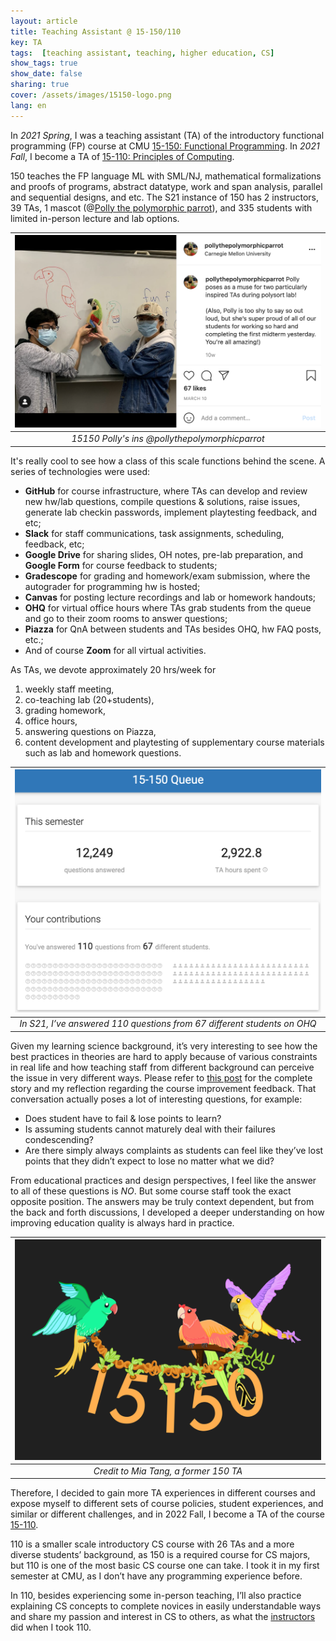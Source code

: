 ```yaml
---
layout: article
title: Teaching Assistant @ 15-150/110
key: TA
tags:  [teaching assistant, teaching, higher education, CS]
show_tags: true
show_date: false
sharing: true
cover: /assets/images/15150-logo.png
lang: en
---
```


In *2021 Spring*, I was a teaching assistant (TA) of the introductory functional programming (FP) course at CMU [15-150: Functional Programming][15150]. In *2021 Fall*, I become a TA of [15-110: Principles of Computing][15110].
 
<!--more-->

150 teaches the FP language ML with SML/NJ, mathematical formalizations and proofs of programs, abstract datatype, work and span analysis, parallel and sequential designs, and etc. The S21 instance of 150 has 2 instructors, 39 TAs, 1 mascot (@[Polly the polymorphic parrot][polly]), and 335 students with limited in-person lecture and lab options. 

|![](/assets/images/15150-ins.png)|
|:--:| 
| *15150 Polly's ins @pollythepolymorphicparrot* |

It's really cool to see how a class of this scale functions behind the scene. A series of technologies were used: 
- **GitHub** for course infrastructure, where TAs can develop and review new hw/lab questions, compile questions & solutions, raise issues, generate lab checkin passwords, implement playtesting feedback, and etc;
- **Slack** for staff communications, task assignments, scheduling, feedback, etc;
- **Google Drive** for sharing slides, OH notes, pre-lab preparation, and **Google Form** for course feedback to students;
- **Gradescope** for grading and homework/exam submission, where the autograder for programming hw is hosted;
- **Canvas** for posting lecture recordings and lab or homework handouts;
- **OHQ** for virtual office hours where TAs grab students from the queue and go to their zoom rooms to answer questions;
- **Piazza** for QnA between students and TAs besides OHQ, hw FAQ posts, etc.;
- And of course **Zoom** for all virtual activities.
  
As TAs, we devote approximately 20 hrs/week for 
1. weekly staff meeting,
2. co-teaching lab (20+students),
3. grading homework,
4. office hours,
5. answering questions on Piazza,
6. content development and playtesting of supplementary course materials such as lab and homework questions.

|![](/assets/images/15150-ohq.png)|
|:--:| 
| *In S21, I’ve answered 110 questions from 67 different students on OHQ* |

Given my learning science background, it’s very interesting to see how the best practices in theories are hard to apply because of various constraints in real life and how teaching staff from different background can perceive the issue in very different ways. Please refer to [this post][post] for the complete story and my reflection regarding the course improvement feedback. That conversation actually poses a lot of interesting questions, for example: 
* Does student have to fail & lose points to learn? 
* Is assuming students cannot maturely deal with their failures condescending? 
* Are there simply always complaints as students can feel like they’ve lost points that they didn’t expect to lose no matter what we did? 
  
From educational practices and design perspectives, I feel like the answer to all of these questions is *NO*. But some course staff took the exact opposite position. The answers may be truly context dependent, but from the back and forth discussions, I developed a deeper understanding on how improving education quality is always hard in practice. 

|![](/assets/images/15150-parrot.png)|
|:--:| 
| *Credit to Mia Tang, a former 150 TA* |

Therefore, I decided to gain more TA experiences in different courses and expose myself to different sets of course policies, student experiences, and similar or different challenges, and in 2022 Fall, I become a TA of the course [15-110][15110].

110 is a smaller scale introductory CS course with 26 TAs and a more diverse students’ background, as 150 is a required course for CS majors, but 110 is one of the most basic CS course one can take. I took it in my first semester at CMU, as I don’t have any programming experience before. 

In 110, besides experiencing some in-person teaching, I’ll also practice explaining CS concepts to complete novices in easily understandable ways and share my passion and interest in CS to others, as what the [instructors] did when I took 110.

[15150]: http://www.cs.cmu.edu/~15150/
[15110]: https://www.cs.cmu.edu/~15110/
[polly]: https://www.instagram.com/pollythepolymorphicparrot/
[post]: https://qianouma.medium.com/ta-experience-reflection-a-conversation-about-course-improvement-suggestions-7045373cbfe9
[instructors]: /en_activity/6-cs-academy.html

